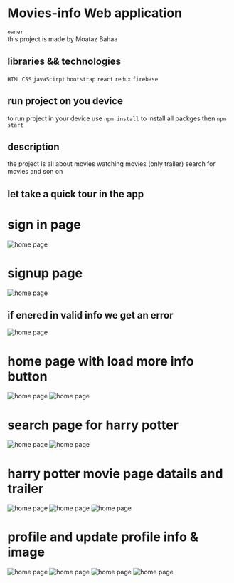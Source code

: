 # Movies-info Web application
`owner`\
this project is made by Moataz Bahaa

## libraries && technologies
  `HTML`
  `CSS`
  `javaScirpt`
  `bootstrap`
  `react`
  `redux`
  `firebase`

## run project on you device
  to run project in your device use
  ```npm install```
  to install all packges then
  ```npm start```

## description
  the project is all about movies watching movies (only trailer)
  search for movies and son on


## let take a quick tour in the app
# sign in page
![home page](public/imgs/readme/signin.jpg)
# signup page
![home page](public/imgs/readme/signup.jpg)
## if enered in valid info we get an error
![home page](public/imgs/readme/signuperror.jpg)
# home page with load more info button
![home page](public/imgs/readme/homePage.jpg)
![home page](public/imgs/readme/homePage2.png)
# search page for harry potter
![home page](public/imgs/readme/searchPage_1.jpg)
![home page](public/imgs/readme/searchPage_2.jpg)
# harry potter movie page datails and trailer
![home page](public/imgs/readme/moviePage_1.jpg)
![home page](public/imgs/readme/moviePage_2.jpg)
![home page](public/imgs/readme/moviePage_3.jpg)

# profile and update profile info & image
![home page](public/imgs/readme/profile.png)
![home page](public/imgs/readme/changeProfileImage.png)
![home page](public/imgs/readme/changeProfileInfo.png)
![home page](public/imgs/readme/profileAfterChange.png)